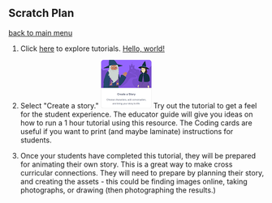 ## Scratch Plan

[back to main menu](https://lindsaycullum.github.io/cs-resource-instructions)

1. Click [here](https://scratch.mit.edu/ideas) to explore tutorials.
<a href="https://scratch.mit.edu/ideas" target="_blank">Hello, world!</a>

2. Select "Create a story." 
![Create a story Scratch Activity](/images/createAStoryScratchActivity.png)
Try out the tutorial to get a feel for the student experience. The educator guide will give you ideas on how to run a 1 hour tutorial using this resource. The Coding cards are useful if you want to print (and maybe laminate) instructions for students.

3. Once your students have completed this tutorial, they will be prepared for animating their own story. This is a great way to make cross curricular connections. They will need to prepare by planning their story, and creating the assets - this could be finding images online, taking photographs, or drawing (then photographing the results.)

